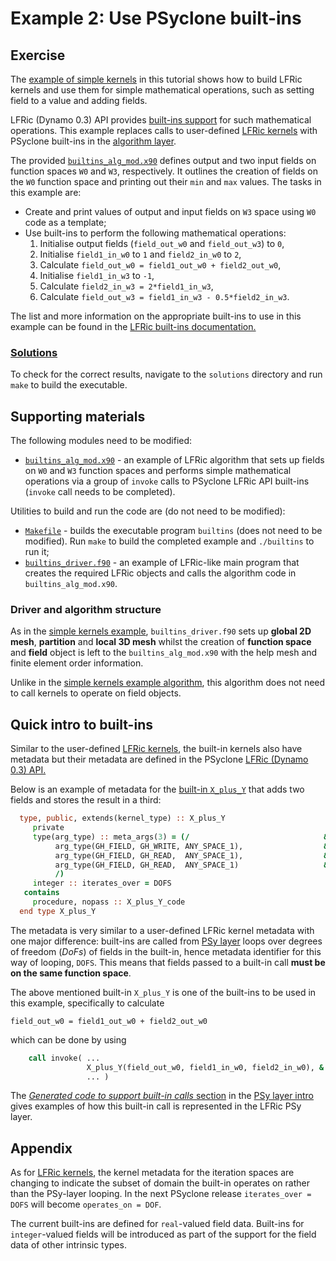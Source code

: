 # Example 2: Use PSyclone built-ins

## Exercise

The [example of simple kernels](../1_simple_kernels) in this tutorial
shows how to build LFRic kernels and use them for simple mathematical
operations, such as setting field to a value and adding fields.

LFRic (Dynamo 0.3) API provides
[built-ins support](
https://psyclone.readthedocs.io/en/stable/dynamo0p3.html#built-ins)
for such mathematical operations. This example replaces calls to
user-defined [LFRic kernels](../background/LFRic_kernel.md) with PSyclone
built-ins in the [algorithm layer](../background/LFRic_algorithm.md).

The provided [`builtins_alg_mod.x90`](builtins_alg_mod.x90) defines
output and two input fields on function spaces `W0` and `W3`,
respectively. It outlines the creation of fields on the `W0` function
space and printing out their `min` and `max` values. The tasks in this
example are:
* Create and print values of output and input fields on `W3` space
  using `W0` code as a template;
* Use built-ins to perform the following mathematical operations:
  1. Initialise output fields (`field_out_w0` and `field_out_w3`) to `0`,
  2. Initialise `field1_in_w0` to `1` and `field2_in_w0` to `2`,
  3. Calculate `field_out_w0 = field1_out_w0 + field2_out_w0`,
  4. Initialise `field1_in_w3` to `-1`,
  5. Calculate `field2_in_w3 = 2*field1_in_w3`,
  6. Calculate `field_out_w3 = field1_in_w3 - 0.5*field2_in_w3`.

The list and more information on the appropriate built-ins to use
in this example can be found in the [LFRic built-ins documentation.](
https://psyclone.readthedocs.io/en/stable/dynamo0p3.html#built-ins)

### [Solutions](solutions)

To check for the correct results, navigate to the `solutions` directory
and run `make` to build the executable.

## Supporting materials

The following modules need to be modified:

* [`builtins_alg_mod.x90`](builtins_alg_mod.x90) - an example of LFRic
  algorithm that sets up fields on `W0` and `W3` function spaces and performs
  simple mathematical operations via a group of `invoke` calls to PSyclone
  LFRic API built-ins (`invoke` call needs to be completed).

Utilities to build and run the code are (do not need to be modified):

* [`Makefile`](Makefile) - builds the executable program `builtins` (does
  not need to be modified). Run `make` to build the completed example and
  `./builtins` to run it;
* [`builtins_driver.f90`](builtins_driver.f90) - an example of LFRic-like
  main program that creates the required LFRic objects and calls the
  algorithm code in `builtins_alg_mod.x90`.

### Driver and algorithm structure

As in the [simple kernels example](
../1_simple_kernels/README.md#driver-and-algorithm-structure),
`builtins_driver.f90` sets up  **global 2D mesh**, **partition** and
**local 3D mesh** whilst the creation of **function space** and
**field** object is left to the `builtins_alg_mod.x90` with the
help mesh and finite element order information.

Unlike in the [simple kernels example algorithm](
../1_simple_kernels/simple_kernels_alg_mod.x90), this algorithm does
not need to call kernels to operate on field objects.

## Quick intro to built-ins

Similar to the user-defined [LFRic kernels](../background/LFRic_kernel.md),
the built-in kernels also have metadata but their metadata are defined in
the PSyclone [LFRic (Dynamo 0.3) API.](
https://psyclone.readthedocs.io/en/stable/dynamo0p3.html)

Below is an example of metadata for the [built-in `X_plus_Y`](
https://psyclone.readthedocs.io/en/stable/dynamo0p3.html#x-plus-y)
that adds two fields and stores the result in a third:

```fortran
  type, public, extends(kernel_type) :: X_plus_Y
     private
     type(arg_type) :: meta_args(3) = (/                              &
          arg_type(GH_FIELD, GH_WRITE, ANY_SPACE_1),                  &
          arg_type(GH_FIELD, GH_READ,  ANY_SPACE_1),                  &
          arg_type(GH_FIELD, GH_READ,  ANY_SPACE_1)                   &
          /)
     integer :: iterates_over = DOFS
   contains
     procedure, nopass :: X_plus_Y_code
  end type X_plus_Y
```

The metadata is very similar to a user-defined LFRic kernel metadata
with one major difference: built-ins are called from [PSy layer](
../background/LFRic_PSy.md) loops over degrees of freedom (*DoFs*) of
fields in the built-in, hence metadata identifier for this way of looping,
`DOFS`. This means that fields passed to a built-in call **must be on
the same function space**.

The above mentioned built-in `X_plus_Y` is one of the built-ins to be
used in this example, specifically to calculate

```
field_out_w0 = field1_out_w0 + field2_out_w0
```

which can be done by using

```fortran
    call invoke( ...
                 X_plus_Y(field_out_w0, field1_in_w0, field2_in_w0), &
                 ... )
```

The [*Generated code to support built-in calls* section](
../background/LFRic_PSy.md#generated-code-to-support-built-in-calls)
in the [PSy layer intro](../background/LFRic_PSy.md) gives examples
of how this built-in call is represented in the LFRic PSy layer.

## Appendix

As for [LFRic kernels](../background/LFRic_kernel.md#appendix), the
kernel metadata for the iteration spaces are changing to indicate the
subset of domain the built-in operates on rather than the PSy-layer
looping. In the next PSyclone release `iterates_over = DOFS` will
become `operates_on = DOF`.

The current built-ins are defined for `real`-valued field data.
Built-ins for `integer`-valued fields will be introduced as part
of the support for the field data of other intrinsic types.
